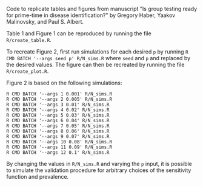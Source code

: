 Code to replicate tables and figures from manuscript "Is group testing ready for prime-time in disease identification?" by Gregory Haber, Yaakov Malinovsky, and Paul S. Albert.

Table 1 and Figure 1 can be reproduced by running the file `R/create_table.R`.

To recreate Figure 2, first run simulations for each desired `p` by running `R CMD BATCH '--args seed p' R/N_sims.R` where `seed` and `p` and replaced by the desired values. The figure can then be recreated by running the file `R/create_plot.R`.

Figure 2 is based on the following simulations:
```
R CMD BATCH '--args 1 0.001' R/N_sims.R
R CMD BATCH '--args 2 0.005' R/N_sims.R
R CMD BATCH '--args 3 0.01' R/N_sims.R
R CMD BATCH '--args 4 0.02' R/N_sims.R
R CMD BATCH '--args 5 0.03' R/N_sims.R
R CMD BATCH '--args 6 0.04' R/N_sims.R
R CMD BATCH '--args 7 0.05' R/N_sims.R
R CMD BATCH '--args 8 0.06' R/N_sims.R
R CMD BATCH '--args 9 0.07' R/N_sims.R
R CMD BATCH '--args 10 0.08' R/N_sims.R
R CMD BATCH '--args 11 0.09' R/N_sims.R
R CMD BATCH '--args 12 0.1' R/N_sims.R
```

By changing the values in `R/N_sims.R` and varying the `p` input, it is possible to simulate the validation procedure for arbitrary choices of the sensitivity function and prevalence.
